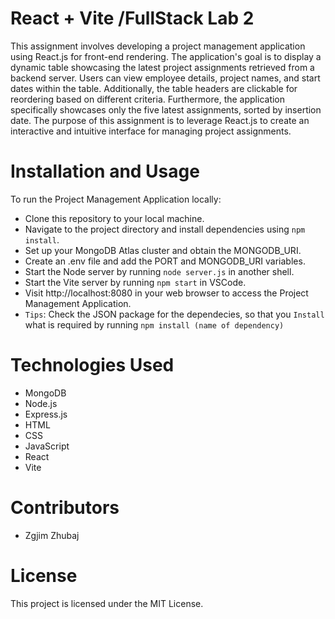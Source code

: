 # React + Vite /FullStack Lab 2
This assignment involves developing a project management application using React.js for front-end rendering. The application's goal is to display a dynamic table showcasing the latest project assignments retrieved from a backend server. Users can view employee details, project names, and start dates within the table. Additionally, the table headers are clickable for reordering based on different criteria. Furthermore, the application specifically showcases only the five latest assignments, sorted by insertion date. The purpose of this assignment is to leverage React.js to create an interactive and intuitive interface for managing project assignments.
# Installation and Usage
To run the Project Management Application locally:

- Clone this repository to your local machine.
- Navigate to the project directory and install dependencies using `npm install`.
- Set up your MongoDB Atlas cluster and obtain the MONGODB_URI.
- Create an .env file and add the PORT and MONGODB_URI variables.
- Start the Node server by running `node server.js` in another shell.
- Start the Vite server by running `npm start` in VSCode.
- Visit http://localhost:8080 in your web browser to access the Project Management Application.
- `Tips`: Check the JSON package for the dependecies, so that you `Install` what is required by running `npm install (name of dependency)`

# Technologies Used
- MongoDB
- Node.js
- Express.js
- HTML
- CSS
- JavaScript
- React
- Vite
# Contributors
- Zgjim Zhubaj
# License
This project is licensed under the MIT License.
